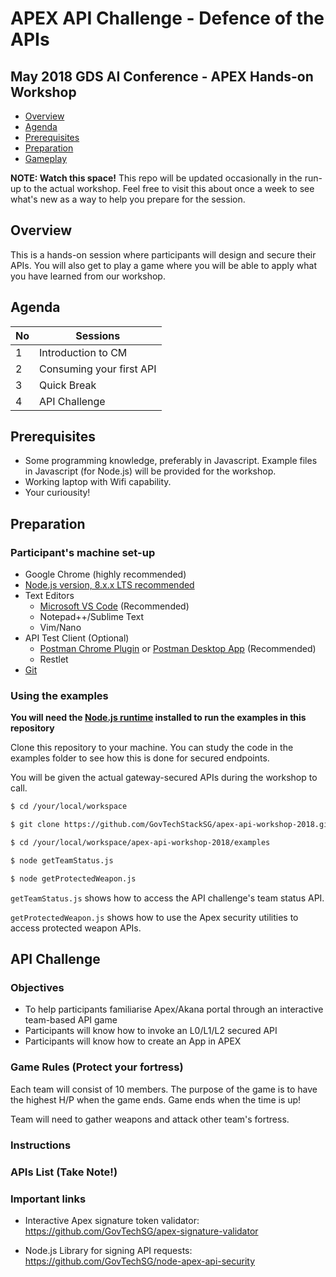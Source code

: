 # APEX API Challenge - Defence of the APIs
## May 2018 GDS AI Conference - APEX Hands-on Workshop

 * [Overview](#overview)
 * [Agenda](#agenda)
 * [Prerequisites](#prerequisites)
 * [Preparation](#preparation)
 * [Gameplay](#api-challenge)

**NOTE: Watch this space!** This repo will be updated occasionally in the run-up to the actual workshop. Feel free to visit this about once a week to see what's new as a way to help you prepare for the session.

## Overview

This is a hands-on session where participants will design and secure their APIs. You will also get to play a game where you will be able to apply what you have learned from our workshop.

## Agenda

| No | Sessions |
| --- | --- |
| 1 | Introduction to CM |
| 2 | Consuming your first API |
| 3 | Quick Break |
| 4 | API Challenge |

## Prerequisites

- Some programming knowledge, preferably in Javascript. Example files in Javascript (for Node.js) will be provided for the workshop.
- Working laptop with Wifi capability.
- Your curiousity!

## Preparation

### Participant's machine set-up 

- Google Chrome (highly recommended)
- [Node.js version, 8.x.x LTS recommended](https://nodejs.org/en/download/)
- Text Editors
    - [Microsoft VS Code](https://code.visualstudio.com/download) (Recommended)
    - Notepad++/Sublime Text
    - Vim/Nano
- API Test Client (Optional) 
    - [Postman Chrome Plugin](https://chrome.google.com/webstore/detail/postman/fhbjgbiflinjbdggehcddcbncdddomop?hl=en) or [Postman Desktop App](https://www.getpostman.com/) (Recommended)
    - Restlet
- [Git](https://git-scm.com/downloads)

### Using the examples

**You will need the [Node.js runtime](https://nodejs.org/en/) installed to run the examples in this repository**

Clone this repository to your machine. You can study the code in the examples folder to see how this is done for secured endpoints.

You will be given the actual gateway-secured APIs during the workshop to call.

```bash
$ cd /your/local/workspace

$ git clone https://github.com/GovTechStackSG/apex-api-workshop-2018.git

$ cd /your/local/workspace/apex-api-workshop-2018/examples

$ node getTeamStatus.js

$ node getProtectedWeapon.js
```

`getTeamStatus.js` shows how to access the API challenge's team status API.

`getProtectedWeapon.js` shows how to use the Apex security utilities to access protected weapon APIs.

## API Challenge

### Objectives
- To help participants familiarise Apex/Akana portal through an interactive team-based API game
- Participants will know how to invoke an L0/L1/L2 secured API 
- Participants will know how to create an App in APEX

### Game Rules (Protect your fortress)
Each team will consist of 10 members. The purpose of the game is to have the highest H/P when the game ends. Game ends when the time is up!

Team will need to gather weapons and attack other team's fortress.

### Instructions

### APIs List (Take Note!)

### Important links

- Interactive Apex signature token validator: https://github.com/GovTechSG/apex-signature-validator

- Node.js Library for signing API requests: https://github.com/GovTechSG/node-apex-api-security
